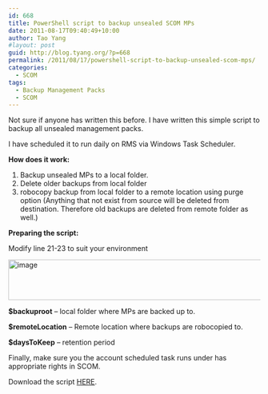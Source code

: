 ```yaml
---
id: 668
title: PowerShell script to backup unsealed SCOM MPs
date: 2011-08-17T09:40:49+10:00
author: Tao Yang
#layout: post
guid: http://blog.tyang.org/?p=668
permalink: /2011/08/17/powershell-script-to-backup-unsealed-scom-mps/
categories:
  - SCOM
tags:
  - Backup Management Packs
  - SCOM
---
```

Not sure if anyone has written this before. I have written this simple script to backup all unsealed management packs.

I have scheduled it to run daily on RMS via Windows Task Scheduler.

<strong>How does it work:</strong>
<ol>
	<li>Backup unsealed MPs to a local folder.</li>
	<li>Delete older backups from local folder</li>
	<li>robocopy backup from local folder to a remote location using purge option (Anything that not exist from source will be deleted from destination. Therefore old backups are deleted from remote folder as well.)</li>
</ol>
<strong>Preparing the script:</strong>

Modify line 21-23 to suit your environment

<a href="http://blog.tyang.org/wp-content/uploads/2011/08/image14.png"><img style="background-image: none; padding-left: 0px; padding-right: 0px; display: inline; padding-top: 0px; border: 0px;" title="image" src="http://blog.tyang.org/wp-content/uploads/2011/08/image_thumb14.png" alt="image" width="580" height="81" border="0" /></a>

<strong>$backuproot</strong> – local folder where MPs are backed up to.

<strong>$remoteLocation</strong> – Remote location where backups are robocopied to.

<strong>$daysToKeep</strong> – retention period

Finally, make sure you the account scheduled task runs under has appropriate rights in SCOM.

Download the script <a href="http://blog.tyang.org/wp-content/uploads/2011/08/Backup-UnsealedMPs.zip">HERE</a>.
